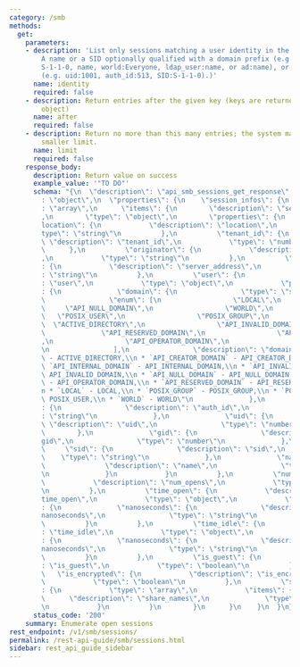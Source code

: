 ```yaml
---
category: /smb
methods:
  get:
    parameters:
    - description: 'List only sessions matching a user identity in the form of: [1]
        A name or a SID optionally qualified with a domain prefix (e.g local:name,
        S-1-1-0, name, world:Everyone, ldap_user:name, or ad:name), or [2] An ID type
        (e.g. uid:1001, auth_id:513, SID:S-1-1-0).)'
      name: identity
      required: false
    - description: Return entries after the given key (keys are returned in the paging
        object)
      name: after
      required: false
    - description: Return no more than this many entries; the system may choose a
        smaller limit.
      name: limit
      required: false
    response_body:
      description: Return value on success
      example_value: '"TO DO"'
      schema: "{\n  \"description\": \"api_smb_sessions_get_response\",\n  \"type\"\
        : \"object\",\n  \"properties\": {\n    \"session_infos\": {\n      \"type\"\
        : \"array\",\n      \"items\": {\n        \"description\": \"session_infos\"\
        ,\n        \"type\": \"object\",\n        \"properties\": {\n          \"\
        location\": {\n            \"description\": \"location\",\n            \"\
        type\": \"string\"\n          },\n          \"tenant_id\": {\n           \
        \ \"description\": \"tenant_id\",\n            \"type\": \"number\"\n    \
        \      },\n          \"originator\": {\n            \"description\": \"originator\"\
        ,\n            \"type\": \"string\"\n          },\n          \"server_address\"\
        : {\n            \"description\": \"server_address\",\n            \"type\"\
        : \"string\"\n          },\n          \"user\": {\n            \"description\"\
        : \"user\",\n            \"type\": \"object\",\n            \"properties\"\
        : {\n              \"domain\": {\n                \"type\": \"string\",\n\
        \                \"enum\": [\n                  \"LOCAL\",\n             \
        \     \"API_NULL_DOMAIN\",\n                  \"WORLD\",\n               \
        \   \"POSIX_USER\",\n                  \"POSIX_GROUP\",\n                \
        \  \"ACTIVE_DIRECTORY\",\n                  \"API_INVALID_DOMAIN\",\n    \
        \              \"API_RESERVED_DOMAIN\",\n                  \"API_INTERNAL_DOMAIN\"\
        ,\n                  \"API_OPERATOR_DOMAIN\",\n                  \"API_CREATOR_DOMAIN\"\
        \n                ],\n                \"description\": \"domain:\\n * `ACTIVE_DIRECTORY`\
        \ - ACTIVE_DIRECTORY,\\n * `API_CREATOR_DOMAIN` - API_CREATOR_DOMAIN,\\n *\
        \ `API_INTERNAL_DOMAIN` - API_INTERNAL_DOMAIN,\\n * `API_INVALID_DOMAIN` -\
        \ API_INVALID_DOMAIN,\\n * `API_NULL_DOMAIN` - API_NULL_DOMAIN,\\n * `API_OPERATOR_DOMAIN`\
        \ - API_OPERATOR_DOMAIN,\\n * `API_RESERVED_DOMAIN` - API_RESERVED_DOMAIN,\\\
        n * `LOCAL` - LOCAL,\\n * `POSIX_GROUP` - POSIX_GROUP,\\n * `POSIX_USER` -\
        \ POSIX_USER,\\n * `WORLD` - WORLD\"\n              },\n              \"auth_id\"\
        : {\n                \"description\": \"auth_id\",\n                \"type\"\
        : \"string\"\n              },\n              \"uid\": {\n               \
        \ \"description\": \"uid\",\n                \"type\": \"number\"\n      \
        \        },\n              \"gid\": {\n                \"description\": \"\
        gid\",\n                \"type\": \"number\"\n              },\n         \
        \     \"sid\": {\n                \"description\": \"sid\",\n            \
        \    \"type\": \"string\"\n              },\n              \"name\": {\n \
        \               \"description\": \"name\",\n                \"type\": \"string\"\
        \n              }\n            }\n          },\n          \"num_opens\": {\n\
        \            \"description\": \"num_opens\",\n            \"type\": \"number\"\
        \n          },\n          \"time_open\": {\n            \"description\": \"\
        time_open\",\n            \"type\": \"object\",\n            \"properties\"\
        : {\n              \"nanoseconds\": {\n                \"description\": \"\
        nanoseconds\",\n                \"type\": \"string\"\n              }\n  \
        \          }\n          },\n          \"time_idle\": {\n            \"description\"\
        : \"time_idle\",\n            \"type\": \"object\",\n            \"properties\"\
        : {\n              \"nanoseconds\": {\n                \"description\": \"\
        nanoseconds\",\n                \"type\": \"string\"\n              }\n  \
        \          }\n          },\n          \"is_guest\": {\n            \"description\"\
        : \"is_guest\",\n            \"type\": \"boolean\"\n          },\n       \
        \   \"is_encrypted\": {\n            \"description\": \"is_encrypted\",\n\
        \            \"type\": \"boolean\"\n          },\n          \"share_names\"\
        : {\n            \"type\": \"array\",\n            \"items\": {\n        \
        \      \"description\": \"share_names\",\n              \"type\": \"string\"\
        \n            }\n          }\n        }\n      }\n    }\n  }\n}"
      status_code: '200'
    summary: Enumerate open sessions
rest_endpoint: /v1/smb/sessions/
permalink: /rest-api-guide/smb/sessions.html
sidebar: rest_api_guide_sidebar
---
```

